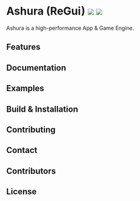 # Ashura (ReGui) <img src="https://github.com/lamarrr/ashura/actions/workflows/msvc-windows-x64.yml/badge.svg"> <img src="https://github.com/lamarrr/ashura/actions/workflows/clang-ubuntu-22.04.yml/badge.svg">
Ashura is a high-performance App & Game Engine.

## Features
## Documentation
## Examples
## Build & Installation
## Contributing
## Contact
## Contributors
## License
